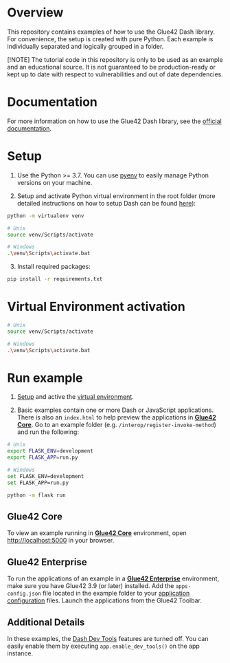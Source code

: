 # Overview

This repository contains examples of how to use the Glue42 Dash library. For convenience, the setup is created with pure Python. Each example is individually separated and logically grouped in a folder.

[!NOTE]
The tutorial code in this repository is only to be used as an example and an educational source. It is not guaranteed to be production-ready or kept up to date with respect to vulnerabilities and out of date dependencies.

# Documentation

For more information on how to use the Glue42 Dash library, see the [official documentation](https://docs.glue42.com/getting-started/how-to/glue42-enable-your-app/dash/index.html).

# Setup

1. Use the Python >= 3.7. You can use [pyenv](https://github.com/pyenv/pyenv) to easily manage Python versions on your machine.

2. Setup and activate Python virtual environment in the root folder (more detailed instructions on how to setup Dash can be found [here](https://dash.plotly.com/installation)):

```sh
python -m virtualenv venv

# Unix
source venv/Scripts/activate

# Windows
.\venv\Scripts\activate.bat
```

3. Install required packages:

```sh
pip install -r requirements.txt
```

# Virtual Environment activation

```sh
# Unix
source venv/Scripts/activate

# Windows
.\venv\Scripts\activate.bat
```

# Run example

1. [Setup](#setup) and active the [virtual environment](#virtual-environment-activation).

2. Basic examples contain one or more Dash or JavaScript applications. There is also an `index.html` to help preview the applications in [**Glue42 Core**](https://glue42.com/core/). Go to an example folder (e.g. `/interop/register-invoke-method`) and run the following:

```sh
# Unix
export FLASK_ENV=development
export FLASK_APP=run.py

# Windows
set FLASK_ENV=development
set FLASK_APP=run.py

python -m flask run
```

## Glue42 Core 

To view an example running in [**Glue42 Core**](https://glue42.com/core/) environment, open [http://localhost:5000](http://localhost:5000) in your browser.

## Glue42 Enterprise

To run the applications of an example in a [**Glue42 Enterprise**](https://glue42.com/enterprise/) environment, make sure you have Glue42 3.9 (or later) installed. Add the `apps-config.json` file located in the example folder to your [application configuration](https://docs.glue42.com/developers/configuration/application/index.html#application_configuration) files. Launch the applications from the Glue42 Toolbar.

## Additional Details

In these examples, the [Dash Dev Tools](https://dash.plotly.com/devtools) features are turned off. 
You can easily enable them by executing `app.enable_dev_tools()` on the app instance.
